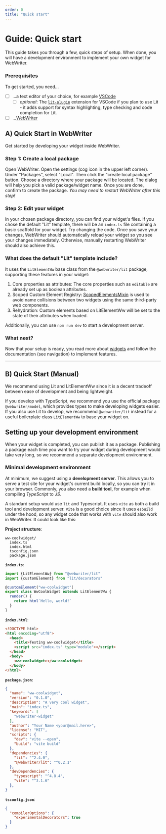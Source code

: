 ```yaml
---
order: 0
title: "Quick start"
---
```

# Guide: Quick start

This guide takes you through a few, quick steps of setup. When done, you will have a development environment to implement your own widget for WebWriter.

### Prerequisites
To get started, you need...
- [ ] ...a text editor of your choice, for example [VSCode](https://code.visualstudio.com/)
  - [ ] *optional*: The [`lit-plugin`](https://marketplace.visualstudio.com/items?itemName=runem.lit-plugin) extension for VSCode if you plan to use Lit - it adds support for syntax highlighting, type checking and code completion for Lit.
- [ ] ...[WebWriter](https://webwriter.app/get_started)

## A) Quick Start in WebWriter
Get started by developing your widget inside WebWriter.

### Step 1: Create a local package
Open WebWriter. Open the settings (cog icon in the upper left corner). Under "Packages", select "Local". Then click the "create local package" button. Choose a directory where your package will be located. The dialog will help you pick a valid package/widget name. Once you are done, confirm to create the package. *You may need to restart WebWriter after this step!*

### Step 2: Edit your widget
In your chosen package directory, you can find your widget's files. If you chose the default "Lit" template, there will be an `index.ts` file containing a basic scaffold for your widget. Try changing the code. Once you save your changes, WebWriter should automatically reload your widget so you see your changes immediately. Otherwise, manually restarting WebWriter should also achieve this.

### What does the default "Lit" template include?
It uses the `LitElementWw` base class from the `@webwriter/lit` package, supporting these features in your widget:
1. Core properties as attributes: The core properties such as `editable` are already set up as boolean attributes.
2. Scoped Custom Element Registry: [ScopedElementsMixin](https://open-wc.org/docs/development/scoped-elements/) is used to avoid name collisions between two widgets using the same third-party web components.
3. Rehydration: Custom elements based on LitElementWw will be set to the state of their attributes when loaded.

Additionally, you can use `npm run dev` to start a development server. 

### What next?
Now that your setup is ready, you read more about [widgets](./widgets/widgets.md) and follow the documentation (see navigation) to implement features.

---

## B) Quick Start (Manual)
We recommend using Lit and LitElementWw since it is a decent tradeoff between ease of development and being lightweight.

If you develop with TypeScript, we recommend you use the official package `@webwriter/model`, which provides types to make developing widgets easier. If you also use Lit to develop, we recommend `@webwriter/lit` instead for a useful boilerplate class `LitElementWw` to base your widget on.

## Setting up your development environment
When your widget is completed, you can publish it as a package. Publishing a package each time you want to try your widget during development would take very long, so we recommend a separate development environment.

### Minimal development environment
At minimum, we suggest using a **development server**. This allows you to serve a test site for your widget's current build locally, so you can try it in your browser. Commonly, you also need a **build tool**, for example when compiling *TypeScript* to *JS*. 

A standard setup would use `lit` and Typescript. It uses `vite` as both a build tool and development server. `Vite` is a good choice since it uses `esbuild` under the hood, so any widget code that works with `vite` should also work in WebWriter. It could look like this:

**Project structure**:
```
ww-coolwidget/
  index.ts
  index.html
  tsconfig.json
  package.json
```

**`index.ts`**:
```typescript
import {LitElementWw} from "@webwriter/lit"
import {customElement} from "lit/decorators"

@customElement("ww-coolwidget")
export class WwCoolWidget extends LitElementWw {
  render() {
    return html`Hello, world!`
  }
}

```

**`index.html`**:
```html
<!DOCTYPE html>
<html encoding="utf8">
  <head>
    <title>Testing ww-coolwidget</title>
    <script src="index.ts" type="module"></script>
  </head>
  <body>
    <ww-coolwidget></ww-coolwidget>
  </body>
</html>
```

**`package.json`**:
```json
{
  "name": "ww-coolwidget",
  "version": "0.1.0",
  "description": "A very cool widget",
  "main": "index.ts",
  "keywords": [
    "webwriter-widget"
  ],
  "author": "Your Name <your@mail.here>",
  "license": "MIT",
  "scripts": {
    "dev": "vite --open",
    "build": "vite build"
  },
  "dependencies": {
    "lit": "^2.4.0",
    "@webwriter/lit": "^0.2.1"
  },
  "devDependencies": {
    "typescript": "^4.8.4",
    "vite": "^3.1.6"
  },
}
```

**`tsconfig.json`**:
```json
{
  "compilerOptions": {
    "experimentalDecorators": true
  }
}
```